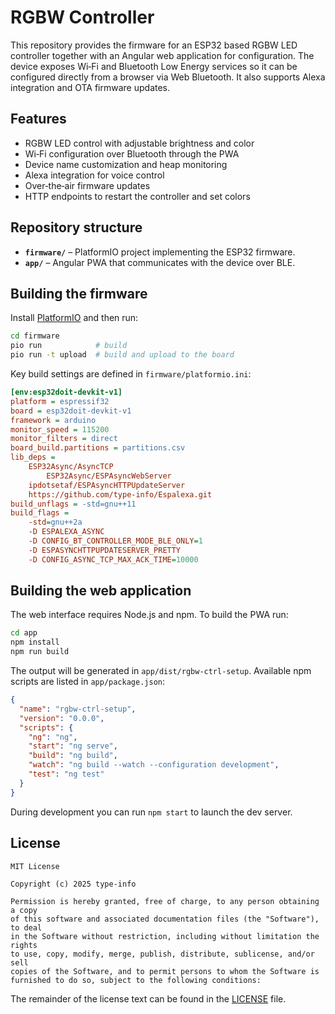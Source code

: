 # RGBW Controller

This repository provides the firmware for an ESP32 based RGBW LED controller together with an Angular web application for configuration. The device exposes Wi‑Fi and Bluetooth Low Energy services so it can be configured directly from a browser via Web Bluetooth. It also supports Alexa integration and OTA firmware updates.

## Features

- RGBW LED control with adjustable brightness and color
- Wi‑Fi configuration over Bluetooth through the PWA
- Device name customization and heap monitoring
- Alexa integration for voice control
- Over‑the‑air firmware updates
- HTTP endpoints to restart the controller and set colors

## Repository structure

- **`firmware/`** – PlatformIO project implementing the ESP32 firmware.
- **`app/`** – Angular PWA that communicates with the device over BLE.

## Building the firmware

Install [PlatformIO](https://platformio.org/) and then run:

```bash
cd firmware
pio run            # build
pio run -t upload  # build and upload to the board
```

Key build settings are defined in `firmware/platformio.ini`:

```ini
[env:esp32doit-devkit-v1]
platform = espressif32
board = esp32doit-devkit-v1
framework = arduino
monitor_speed = 115200
monitor_filters = direct
board_build.partitions = partitions.csv
lib_deps =
    ESP32Async/AsyncTCP
        ESP32Async/ESPAsyncWebServer
    ipdotsetaf/ESPAsyncHTTPUpdateServer
    https://github.com/type-info/Espalexa.git
build_unflags = -std=gnu++11
build_flags =
    -std=gnu++2a
    -D ESPALEXA_ASYNC
    -D CONFIG_BT_CONTROLLER_MODE_BLE_ONLY=1
    -D ESPASYNCHTTPUPDATESERVER_PRETTY
    -D CONFIG_ASYNC_TCP_MAX_ACK_TIME=10000
```

## Building the web application

The web interface requires Node.js and npm. To build the PWA run:

```bash
cd app
npm install
npm run build
```

The output will be generated in `app/dist/rgbw-ctrl-setup`. Available npm scripts are listed in `app/package.json`:

```json
{
  "name": "rgbw-ctrl-setup",
  "version": "0.0.0",
  "scripts": {
    "ng": "ng",
    "start": "ng serve",
    "build": "ng build",
    "watch": "ng build --watch --configuration development",
    "test": "ng test"
  }
}
```

During development you can run `npm start` to launch the dev server.

## License

```
MIT License

Copyright (c) 2025 type-info

Permission is hereby granted, free of charge, to any person obtaining a copy
of this software and associated documentation files (the "Software"), to deal
in the Software without restriction, including without limitation the rights
to use, copy, modify, merge, publish, distribute, sublicense, and/or sell
copies of the Software, and to permit persons to whom the Software is
furnished to do so, subject to the following conditions:
```
The remainder of the license text can be found in the [LICENSE](LICENSE) file.
